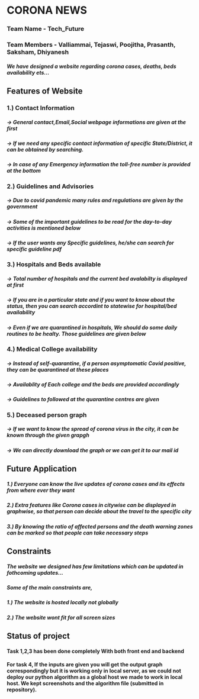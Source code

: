 # CORONA NEWS       
### Team Name - Tech_Future
### Team Members - Valliammai, Tejaswi, Poojitha, Prasanth, Saksham, Dhiyanesh

##### We have designed a website regarding corona cases, deaths, beds availability ets...

## Features of Website
### 1.) Contact Information
#####  -> General contact,Email,Social webpage informations are given at the first 
#####  -> If we need any specific contact information of specific State/District, it can be obtained by searching.
#####  -> In case of any Emergency information the toll-free number is provided at the bottom

### 2.) Guidelines and Advisories
#####  -> Due to covid pandemic many rules and regulations are given by the government
#####  -> Some of the important guidelines to be read for the day-to-day activities is mentioned below
#####  -> If the user wants any Specific guidelines, he/she can search for specific guideline pdf

### 3.) Hospitals and Beds available
#####  -> Total number of hospitals and the current bed avalabilty is displayed at first
#####  -> If you are in a particular state and if you want to know about the status, then you can search accordint to statewise for hospital/bed availability
#####  -> Even if we are quarantined in hospitals, We should do some daily routines to be healty. Those guidelines are given below

### 4.) Medical College availability
#####  -> Instead of self-quarantine, if a person asymptomatic Covid positive, they can be quarantined at these places
#####  -> Availablity of Each college and the beds are provided accordingly
#####  -> Guidelines to followed at the quarantine centres are given

### 5.) Deceased person graph
#####  -> If we want to know the spread of corona virus in the city, it can be known through the given grapgh
#####  -> We can directly download the graph or we can get it to our mail id

## Future Application

##### 1.) Everyone can know the live updates of corona cases and its effects from where ever they want
##### 2.) Extra features like Corona cases in citywise can be displayed in graphwise, so that person can decide about the travel to the specific city
##### 3.) By knowing the ratio of affected persons and the death warning zones can be marked so that people can take necessary steps

## Constraints

##### The website we designed has few limitations which can be updated in fothcoming updates...
##### Some of the main constraints are,
##### 1.) The website is hosted locally not globally
##### 2.) The website wont fit for all screen sizes

## Status of project
#### Task 1,2,3 has been done completely With both front end and backend
#### For task 4, If the inputs are given you will get the output graph correspondingly but it is working only in local server, as we could not deploy our python algorithm as a global host we made to work in local host.  We kept screenshots and the algorithm file (submitted in repository). 

